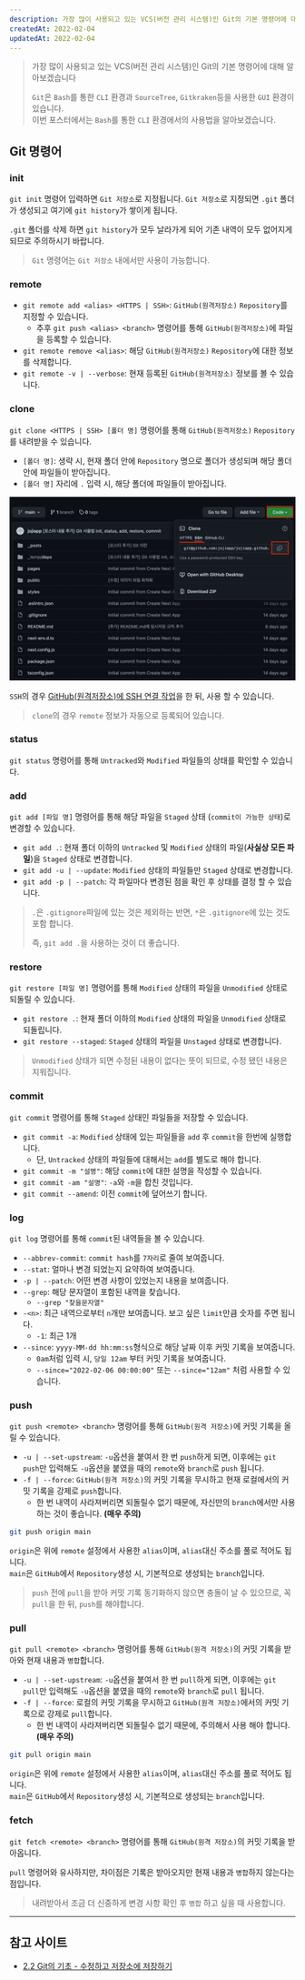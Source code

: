 ```yaml
---
description: 가장 많이 사용되고 있는 VCS(버전 관리 시스템)인 Git의 기본 명령어에 대해 알아보겠습니다.  
createdAt: 2022-02-04  
updatedAt: 2022-02-04
---
```


> 가장 많이 사용되고 있는 VCS(버전 관리 시스템)인 Git의 기본 명령어에 대해 알아보겠습니다
>
> `Git`은 `Bash`를 통한 `CLI` 환경과 `SourceTree`, `Gitkraken`등을 사용한 `GUI` 환경이 있습니다.  
> 이번 포스터에서는 `Bash`를 통한 `CLI` 환경에서의 사용법을 알아보겠습니다.

## Git 명령어

### init

`git init` 명령어 입력하면 `Git 저장소`로 지정됩니다. `Git 저장소`로 지정되면 `.git` 폴더가 생성되고 여기에 `git history`가 쌓이게 됩니다.

`.git` 폴더를 삭제 하면 `git history`가 모두 날라가게 되어 기존 내역이 모두 없어지게 되므로 주의하시기 바랍니다.

> `Git` 명령어는 `Git 저장소` 내에서만 사용이 가능합니다.

### remote

- `git remote add <alias> <HTTPS | SSH>`: `GitHub(원격저장소)` `Repository`를 지정할 수 있습니다.
	- 추후 `git push <alias> <branch>` 명령어를 통해 `GitHub(원격저장소)`에 파일을 등록할 수 있습니다.
- `git remote remove <alias>`: 해당 `GitHub(원격저장소)` `Repository`에 대한 정보를 삭제합니다.
- `git remote -v | --verbose`: 현재 등록된 `GitHub(원격저장소)` 정보를 볼 수 있습니다.

### clone

`git clone <HTTPS | SSH> [폴더 명]` 명령어를 통해 `GitHub(원격저장소)` `Repository`를 내려받을 수 있습니다.

- `[폴더 명]`: 생략 시, 현재 폴더 안에 `Repository` 명으로 폴더가 생성되며 해당 폴더 안에 파일들이 받아집니다.
- `[폴더 명]` 자리에 `.` 입력 시, 해당 폴더에 파일들이 받아집니다.

![GitHub Clone](../../public/_posts/Git/Git_기본_명령어/screenshot1.png)

`SSH`의 경우 [GitHub(원격저장소)에 SSH 연결 작업](/_posts/Git/GitHub_SSH_연결)을 한 뒤, 사용 할 수 있습니다.

> `clone`의 경우 `remote` 정보가 자동으로 등록되어 있습니다.

### status

`git status` 명령어를 통해 `Untracked`와 `Modified` 파일들의 상태를 확인할 수 있습니다.

### add

`git add [파일 명]` 명령어를 통해 해당 파일을 `Staged` 상태 (`commit이 가능한 상태`)로 변경할 수 있습니다.

- `git add .`: 현재 폴더 이하의 `Untracked` 및 `Modified` 상태의 파일(**사실상 모든 파일**)을 `Staged` 상태로 변경합니다.
- `git add -u | --update`: `Modified` 상태의 파일들만 `Staged` 상태로 변경합니다.
- `git add -p | --patch`: 각 파일마다 변경된 점을 확인 후 상태를 결정 할 수 있습니다.

> `.`은 `.gitignore`파일에 있는 것은 제외하는 반면, `*`은 `.gitignore`에 있는 것도 포함 합니다.
>
> 즉, `git add .`을 사용하는 것이 더 좋습니다.

### restore

`git restore [파일 명]` 명령어를 통해 `Modified` 상태의 파일을 `Unmodified` 상태로 되돌릴 수 있습니다.

- `git restore .`: 현재 폴더 이하의 `Modified` 상태의 파일을 `Unmodified` 상태로 되돌립니다.
- `git restore --staged`: `Staged` 상태의 파일을 `Unstaged` 상태로 변경합니다.

> `Unmodified` 상태가 되면 수정된 내용이 없다는 뜻이 되므로, 수정 됐던 내용은 지워집니다.

### commit

`git commit` 명령어를 통해 `Staged` 상태인 파일들을 저장할 수 있습니다.

- `git commit -a`: `Modified` 상태에 있는 파일들을 `add` 후 `commit`을 한번에 실행합니다.
	- 단, `Untracked` 상태의 파일들에 대해서는 `add`를 별도로 해야 합니다.
- `git commit -m "설명"`: 해당 `commit`에 대한 설명을 작성할 수 있습니다.
- `git commit -am "설명"`: `-a`와 `-m`을 합친 것입니다.
- `git commit --amend`: 이전 `commit`에 덮어쓰기 합니다.

### log

`git log` 명령어를 통해 `commit`된 내역들을 볼 수 있습니다.

- `--abbrev-commit`: `commit hash`를 `7자리`로 줄여 보여줍니다.
- `--stat`: 얼마나 변경 되었는지 요약하여 보여줍니다.
- `-p | --patch`: 어떤 변경 사항이 있었는지 내용을 보여줍니다.
- `--grep`: 해당 문자열이 포함된 내역을 찾습니다.
	- `--grep "찾을문자열"`
- `-<n>`: 최근 내역으로부터 `n`개만 보여줍니다. 보고 싶은 `limit`만큼 숫자를 주면 됩니다.
	- `-1`: 최근 1개
- `--since`: `yyyy-MM-dd hh:mm:ss`형식으로 해당 날짜 이후 커밋 기록을 보여줍니다.
	- `0am`처럼 입력 시, `당일 12am` 부터 커밋 기록을 보여줍니다.
	- `--since="2022-02-06 00:00:00"` 또는 `--since="12am"` 처럼 사용할 수 있습니다.

### push

`git push <remote> <branch>` 명령어를 통해 `GitHub(원격 저장소)`에 커밋 기록을 올릴 수 있습니다.

- `-u | --set-upstream`: `-u`옵션을 붙여서 한 번 `push`하게 되면, 이후에는 `git push`만 입력해도 `-u`옵션을 붙였을 때의 `remote`와 `branch`로 `push`
  됩니다.
- `-f | --force`: `GitHub(원격 저장소)`의 커밋 기록을 무시하고 현재 로컬에서의 커밋 기록을 강제로 `push`합니다.
	- 한 번 내역이 사라져버리면 되돌릴수 없기 때문에, 자신만의 `branch`에서만 사용하는 것이 좋습니다. **(매우 주의)**

```zsh
git push origin main
```

`origin`은 위에 `remote` 설정에서 사용한 `alias`이며, `alias`대신 주소를 풀로 적어도 됩니다.  
`main`은 `GitHub`에서 `Repository`생성 시, 기본적으로 생성되는 `branch`입니다.

> `push` 전에 `pull`을 받아 커밋 기록 동기화하지 않으면 충돌이 날 수 있으므로, 꼭 `pull`을 한 뒤, `push`를 해야합니다.

### pull

`git pull <remote> <branch>` 명령어를 통해 `GitHub(원격 저장소)`의 커밋 기록을 받아와 현재 내용과 `병합`합니다.

- `-u | --set-upstream`: `-u`옵션을 붙여서 한 번 `pull`하게 되면, 이후에는 `git pull`만 입력해도 `-u`옵션을 붙였을 때의 `remote`와 `branch`로 `pull`
  됩니다.
- `-f | --force`: 로컬의 커밋 기록을 무시하고 `GitHub(원격 저장소)`에서의 커밋 기록으로 강제로 `pull`합니다.
	- 한 번 내역이 사라져버리면 되돌릴수 없기 때문에, 주의해서 사용 해야 합니다. **(매우 주의)**

```zsh
git pull origin main
```

`origin`은 위에 `remote` 설정에서 사용한 `alias`이며, `alias`대신 주소를 풀로 적어도 됩니다.  
`main`은 `GitHub`에서 `Repository`생성 시, 기본적으로 생성되는 `branch`입니다.

### fetch

`git fetch <remote> <branch>` 명령어를 통해 `GitHub(원격 저장소)`의 커밋 기록을 받아옵니다.

`pull` 명령어와 유사하지만, 차이점은 기록은 받아오지만 현재 내용과 `병합`하지 않는다는 점입니다.

> 내려받아서 조금 더 신중하게 변경 사항 확인 후 `병합` 하고 싶을 때 사용합니다.

---

## 참고 사이트

- [2.2 Git의 기초 - 수정하고 저장소에 저장하기](https://git-scm.com/book/ko/v2/Git%EC%9D%98-%EA%B8%B0%EC%B4%88-%EC%88%98%EC%A0%95%ED%95%98%EA%B3%A0-%EC%A0%80%EC%9E%A5%EC%86%8C%EC%97%90-%EC%A0%80%EC%9E%A5%ED%95%98%EA%B8%B0)
